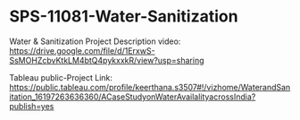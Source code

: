 # SPS-11081-Water-Sanitization
Water &amp; Sanitization
Project Description video: https://drive.google.com/file/d/1ErxwS-SsMOHZcbvKtkLM4btQ4pykxxkR/view?usp=sharing

Tableau public-Project Link: https://public.tableau.com/profile/keerthana.s3507#!/vizhome/WaterandSanitation_16197263636360/ACaseStudyonWaterAvailalityacrossIndia?publish=yes
